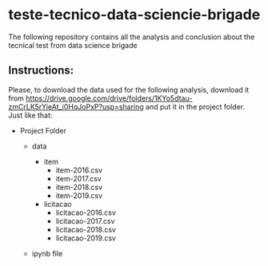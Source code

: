 # teste-tecnico-data-sciencie-brigade
The following repository contains all the analysis and conclusion about the tecnical test from data science brigade


## Instructions:

Please, to download the data used for the following analysis, download it from https://drive.google.com/drive/folders/1KYo5dtau-zmCrLK5rYieAt_i0HqJoPxP?usp=sharing and put it in the project folder. Just like that:

- Project Folder
  - data
    - item
      - item-2016.csv
      - item-2017.csv
      - item-2018.csv
      - item-2019.csv
    - licitacao
      - licitacao-2016.csv
      - licitacao-2017.csv
      - licitacao-2018.csv
      - licitacao-2019.csv

  - ipynb file  
